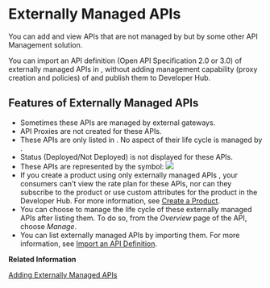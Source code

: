 <!-- loio848015dfbb704293aec771ff84a21072 -->

# Externally Managed APIs

You can add and view APIs that are not managed by but by some other API Management solution.

You can import an API definition \(Open API Specification 2.0 or 3.0\) of externally managed APIs in , without adding management capability \(proxy creation and policies\) of and publish them to Developer Hub.



<a name="loio848015dfbb704293aec771ff84a21072__section_ql1_fyb_mnb"/>

## Features of Externally Managed APIs

-   Sometimes these APIs are managed by external gateways.
-   API Proxies are not created for these APIs.
-   These APIs are only listed in . No aspect of their life cycle is managed by .
-   Status \(Deployed/Not Deployed\) is not displayed for these APIs.
-   These APIs are represented by the symbol: ![](images/External_API_94e5ac7.png)
-   If you create a product using only externally managed APIs , your consumers can't view the rate plan for these APIs, nor can they subscribe to the product or use custom attributes for the product in the Developer Hub. For more information, see [Create a Product](create-a-product-d769622.md).
-   You can choose to manage the life cycle of these externally managed APIs after listing them. To do so, from the *Overview* page of the API, choose *Manage*.
-   You can list externally managed APIs by importing them. For more information, see [Import an API Definition](import-an-api-definition-9342a93.md).

**Related Information**  


[Adding Externally Managed APIs](adding-externally-managed-apis-523ff94.md "To add an externally managed API, you must import the API definition of an externally managed API in .")


